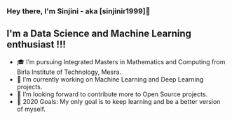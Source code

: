 ###  Hey there, I'm Sinjini - aka [sinjinir1999]👋


## I'm a Data Science and Machine Learning enthusiast !!!

- 🎓 I’m pursuing Integrated Masters in Mathematics and Computing from Birla Institute of Technology, Mesra.
- 🔭 I’m currently working on Machine Learning and Deep Learning projects.
- 👯 I’m looking forward to contribute more to Open Source projects.
- 🥅 2020 Goals: My only goal is to keep learning and be a better version of myself.

